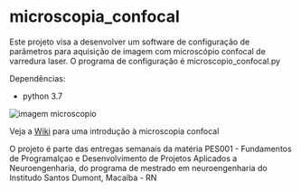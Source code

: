 # microscopia_confocal

Este projeto visa a desenvolver um software de configuração de parâmetros para aquisição de imagem com microscópio confocal de varredura laser.
O programa de configuração é microscopio_confocal.py

Dependências:
- python 3.7

![imagem microscopio](https://img.medicalexpo.com/pt/images_me/photo-g/104077-12844633.jpg)

Veja a [Wiki](https://github.com/seidikun/microscopia_confocal/wiki) para uma introdução à microscopia confocal 

O projeto é parte das entregas semanais da matéria PES001 - Fundamentos de Programalçao e Desenvolvimento de Projetos Aplicados a Neuroengenharia, do programa de mestrado em neuroengenharia do Institudo Santos Dumont, Macaíba - RN
